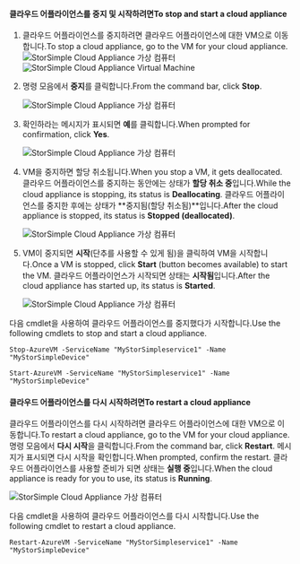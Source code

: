#### <a name="to-stop-and-start-a-cloud-appliance"></a><span data-ttu-id="57321-101">클라우드 어플라이언스를 중지 및 시작하려면</span><span class="sxs-lookup"><span data-stu-id="57321-101">To stop and start a cloud appliance</span></span>

1. <span data-ttu-id="57321-102">클라우드 어플라이언스를 중지하려면 클라우드 어플라이언스에 대한 VM으로 이동합니다.</span><span class="sxs-lookup"><span data-stu-id="57321-102">To stop a cloud appliance, go to the VM for your cloud appliance.</span></span>
    <span data-ttu-id="57321-103">![StorSimple Cloud Appliance 가상 컴퓨터](./media/storsimple-8000-stop-restart-cloud-appliance/sca-stop-restart1.png)</span><span class="sxs-lookup"><span data-stu-id="57321-103">![StorSimple Cloud Appliance Virtual Machine](./media/storsimple-8000-stop-restart-cloud-appliance/sca-stop-restart1.png)</span></span>

2. <span data-ttu-id="57321-104">명령 모음에서 **중지**를 클릭합니다.</span><span class="sxs-lookup"><span data-stu-id="57321-104">From the command bar, click **Stop**.</span></span>

    ![StorSimple Cloud Appliance 가상 컴퓨터](./media/storsimple-8000-stop-restart-cloud-appliance/sca-stop-restart2.png)

3. <span data-ttu-id="57321-106">확인하라는 메시지가 표시되면 **예**를 클릭합니다.</span><span class="sxs-lookup"><span data-stu-id="57321-106">When prompted for confirmation, click **Yes**.</span></span>

    ![StorSimple Cloud Appliance 가상 컴퓨터](./media/storsimple-8000-stop-restart-cloud-appliance/sca-stop-restart3.png)

4. <span data-ttu-id="57321-108">VM을 중지하면 할당 취소됩니다.</span><span class="sxs-lookup"><span data-stu-id="57321-108">When you stop a VM, it gets deallocated.</span></span> <span data-ttu-id="57321-109">클라우드 어플라이언스를 중지하는 동안에는 상태가 **할당 취소 중**입니다.</span><span class="sxs-lookup"><span data-stu-id="57321-109">While the cloud appliance is stopping, its status is **Deallocating**.</span></span> <span data-ttu-id="57321-110">클라우드 어플라이언스를 중지한 후에는 상태가 **중지됨(할당 취소됨)**입니다.</span><span class="sxs-lookup"><span data-stu-id="57321-110">After the cloud appliance is stopped, its status is **Stopped (deallocated)**.</span></span>

    ![StorSimple Cloud Appliance 가상 컴퓨터](./media/storsimple-8000-stop-restart-cloud-appliance/sca-stop-restart4.png)

5. <span data-ttu-id="57321-112">VM이 중지되면 **시작**(단추를 사용할 수 있게 됨)을 클릭하여 VM을 시작합니다.</span><span class="sxs-lookup"><span data-stu-id="57321-112">Once a VM is stopped, click **Start** (button becomes available) to start the VM.</span></span> <span data-ttu-id="57321-113">클라우드 어플라이언스가 시작되면 상태는 **시작됨**입니다.</span><span class="sxs-lookup"><span data-stu-id="57321-113">After the cloud appliance has started up, its status is **Started**.</span></span>

    ![StorSimple Cloud Appliance 가상 컴퓨터](./media/storsimple-8000-stop-restart-cloud-appliance/sca-stop-restart5.png)

<span data-ttu-id="57321-115">다음 cmdlet을 사용하여 클라우드 어플라이언스를 중지했다가 시작합니다.</span><span class="sxs-lookup"><span data-stu-id="57321-115">Use the following cmdlets to stop and start a cloud appliance.</span></span>

`Stop-AzureVM -ServiceName "MyStorSimpleservice1" -Name "MyStorSimpleDevice"`

`Start-AzureVM -ServiceName "MyStorSimpleservice1" -Name "MyStorSimpleDevice"`

#### <a name="to-restart-a-cloud-appliance"></a><span data-ttu-id="57321-116">클라우드 어플라이언스를 다시 시작하려면</span><span class="sxs-lookup"><span data-stu-id="57321-116">To restart a cloud appliance</span></span>

<span data-ttu-id="57321-117">클라우드 어플라이언스를 다시 시작하려면 클라우드 어플라이언스에 대한 VM으로 이동합니다.</span><span class="sxs-lookup"><span data-stu-id="57321-117">To restart a cloud appliance, go to the VM for your cloud appliance.</span></span> <span data-ttu-id="57321-118">명령 모음에서 **다시 시작**을 클릭합니다.</span><span class="sxs-lookup"><span data-stu-id="57321-118">From the command bar, click **Restart**.</span></span> <span data-ttu-id="57321-119">메시지가 표시되면 다시 시작을 확인합니다.</span><span class="sxs-lookup"><span data-stu-id="57321-119">When prompted, confirm the restart.</span></span> <span data-ttu-id="57321-120">클라우드 어플라이언스를 사용할 준비가 되면 상태는 **실행 중**입니다.</span><span class="sxs-lookup"><span data-stu-id="57321-120">When the cloud appliance is ready for you to use, its status is **Running**.</span></span>

![StorSimple Cloud Appliance 가상 컴퓨터](./media/storsimple-8000-stop-restart-cloud-appliance/sca-stop-restart6.png)

<span data-ttu-id="57321-122">다음 cmdlet을 사용하여 클라우드 어플라이언스를 다시 시작합니다.</span><span class="sxs-lookup"><span data-stu-id="57321-122">Use the following cmdlet to restart a cloud appliance.</span></span>

`Restart-AzureVM -ServiceName "MyStorSimpleservice1" -Name "MyStorSimpleDevice"`

